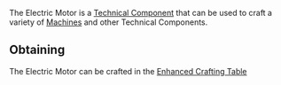 The Electric Motor is a [Technical Component](https://github.com/TheBusyBiscuit/Slimefun4/wiki/Technical-Components) that can be used to craft a variety of [Machines](https://github.com/TheBusyBiscuit/Slimefun4/wiki/Electric-Machines) and other Technical Components.

## Obtaining
The Electric Motor can be crafted in the [Enhanced Crafting Table](https://github.com/TheBusyBiscuit/Slimefun4/wiki/Enhanced-Crafting-Table)

